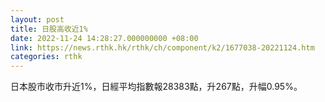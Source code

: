 ```yaml
---
layout: post
title: 日股高收近1%
date: 2022-11-24 14:28:27.000000000 +08:00
link: https://news.rthk.hk/rthk/ch/component/k2/1677038-20221124.htm
categories: rthk
---
```


日本股市收市升近1%，日經平均指數報28383點，升267點，升幅0.95%。
